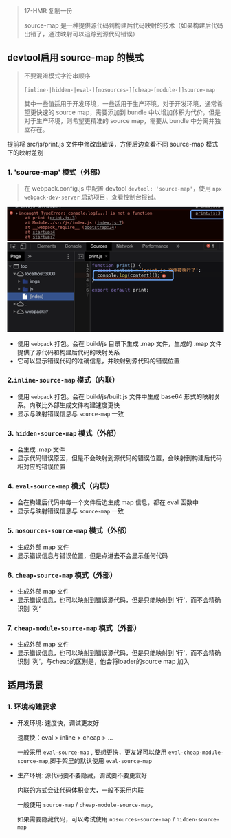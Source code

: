 > 17-HMR 复制一份
>
> source-map 是一种提供源代码到构建后代码映射的技术（如果构建后代码出错了，通过映射可以追踪到源代码错误）

## devtool启用 source-map 的模式

> 不要混淆模式字符串顺序
>
> `[inline-|hidden-|eval-][nosources-][cheap-[module-]]source-map`
> 
> 其中一些值适用于开发环境，一些适用于生产环境。对于开发环境，通常希望更快速的 source map，需要添加到 bundle 中以增加体积为代价，但是对于生产环境，则希望更精准的 source map，需要从 bundle 中分离并独立存在。

提前将 src/js/print.js 文件中修改出错误，方便后边查看不同 source-map 模式下的映射差别

### 1. 'source-map' 模式（外部）

> 在 webpack.config.js 中配置 devtool `devtool: 'source-map'`，使用 `npx webpack-dev-server` 启动项目，查看控制台报错。

![source-map](./src/imgs/source-map.png)
![source-map](./src/imgs/source-map-error.png)

- 使用 `webpack` 打包。会在 build/js 目录下生成 .map 文件，生成的 .map 文件提供了源代码和构建后代码的映射关系
- 它可以显示错误代码的准确信息，并映射到源代码的错误位置

### 2.`inline-source-map` 模式（内联）

- 使用 `webpack` 打包。会在 build/js/built.js 文件中生成 base64 形式的映射关系。内联比外部生成文件构建速度更快
- 显示与映射错误信息与 `source-map` 一致

### 3. `hidden-source-map` 模式（外部）

- 会生成 .map 文件
- 显示代码错误原因，但是不会映射到源代码的错误位置，会映射到构建后代码相对应的错误位置

### 4. `eval-source-map` 模式（内联）

- 会在构建后代码中每一个文件后边生成 map 信息，都在 eval 函数中
- 显示与映射错误信息与 `source-map` 一致

### 5. `nosources-source-map` 模式（外部）

- 生成外部 map 文件
- 显示错误信息与错误位置，但是点进去不会显示任何代码

### 6. `cheap-source-map` 模式（外部）

- 生成外部 map 文件
- 显示错误信息，也可以映射到错误源代码，但是只能映射到 ’行‘，而不会精确识别 ’列‘

### 7. `cheap-module-source-map` 模式（外部）

- 生成外部 map 文件
- 显示错误信息，也可以映射到错误源代码，但是只能映射到 ’行‘，而不会精确识别 ’列‘，与cheap的区别是，他会将loader的source map 加入

## 适用场景

### 1. 环境构建要求

- 开发环境: 速度快，调试更友好
  
  速度快：eval > inline > cheap > ...

  一般采用 `eval-source-map` , 要想更快，更友好可以使用 `eval-cheap-module-source-map`,脚手架里的默认使用 `eval-source-map`

- 生产环境: 源代码要不要隐藏，调试要不要更友好
  
  内联的方式会让代码体积变大，一般不采用内联

  一般使用 `source-map` / `cheap-module-source-map`，

  如果需要隐藏代码，可以考试使用 `nosources-source-map` / `hidden-source-map`





